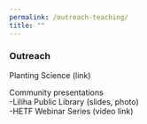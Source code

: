```yaml
---
permalink: /outreach-teaching/
title: ""
--- 
```

### Outreach 

Planting Science (link) 

Community presentations <br/>
  -Liliha Public Library (slides, photo) <br/>
  -HETF Webinar Series (video link) <br/>
  

